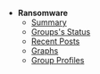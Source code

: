 - **Ransomware**    
    - [Summary](README.md)
    - [Groups's Status](INDEX.md)
    - [Recent Posts](recentposts.md)
    - [Graphs](stats.md)
    - [Group Profiles](profiles.md)
    <!--- [notable projects](sidecar-projects.md)-->

